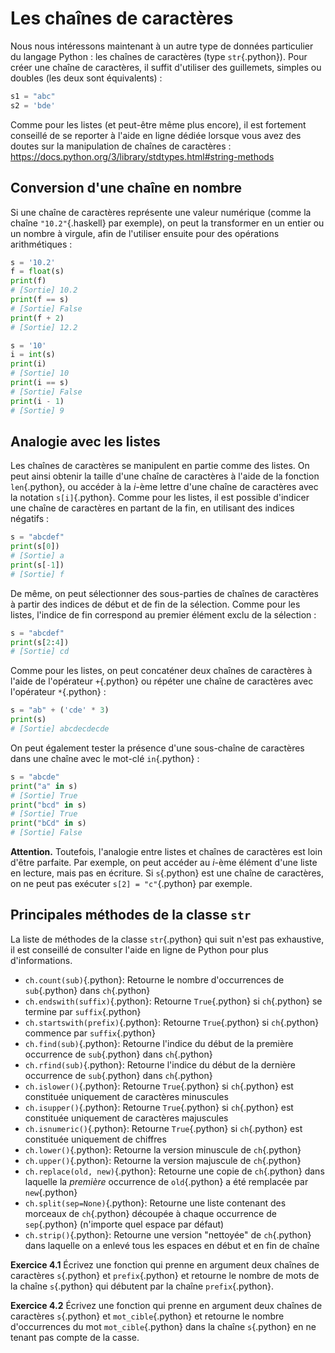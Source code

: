 # Les chaînes de caractères

Nous nous intéressons maintenant à un autre type de données particulier du langage Python : les chaînes de caractères (type `str`{.python}).
Pour créer une chaîne de caractères, il suffit d'utiliser des guillemets, simples ou doubles (les deux sont équivalents) :
```python
s1 = "abc"
s2 = 'bde'
```

Comme pour les listes (et peut-être même plus encore), il est fortement conseillé de se reporter à l'aide en ligne dédiée lorsque vous avez des doutes sur la manipulation de chaînes de caractères :
<https://docs.python.org/3/library/stdtypes.html#string-methods>

## Conversion d'une chaîne en nombre

Si une chaîne de caractères représente une valeur numérique (comme la chaîne `"10.2"`{.haskell} par exemple), on peut la transformer en un entier ou un nombre à virgule, afin de l'utiliser ensuite pour des opérations arithmétiques :
```python
s = '10.2'
f = float(s)
print(f)
# [Sortie] 10.2
print(f == s)
# [Sortie] False
print(f + 2)
# [Sortie] 12.2
```

```python
s = '10'
i = int(s)
print(i)
# [Sortie] 10
print(i == s)
# [Sortie] False
print(i - 1)
# [Sortie] 9
```

## Analogie avec les listes

Les chaînes de caractères se manipulent en partie comme des listes.
On peut ainsi obtenir la taille d'une chaîne de caractères à l'aide de la fonction `len`{.python}, ou accéder à la $i$-ème lettre d'une chaîne de caractères avec la notation `s[i]`{.python}.
Comme pour les listes, il est possible d'indicer une chaîne de caractères en partant de la fin, en utilisant des indices négatifs :
```python
s = "abcdef"
print(s[0])
# [Sortie] a
print(s[-1])
# [Sortie] f
```

De même, on peut sélectionner des sous-parties de chaînes de caractères à partir des indices de début et de fin de la sélection. Comme pour les listes, l'indice de fin correspond au premier élément exclu de la sélection :
```python
s = "abcdef"
print(s[2:4])
# [Sortie] cd
```

Comme pour les listes, on peut concaténer deux chaînes de caractères à l'aide de l'opérateur `+`{.python} ou répéter une chaîne de caractères avec l'opérateur `*`{.python} :
```python
s = "ab" + ('cde' * 3)
print(s)
# [Sortie] abcdecdecde
```

On peut également tester la présence d'une sous-chaîne de caractères dans une chaîne avec le mot-clé `in`{.python} :
```python
s = "abcde"
print("a" in s)
# [Sortie] True
print("bcd" in s)
# [Sortie] True
print("bCd" in s)
# [Sortie] False
```

**Attention.**
Toutefois, l'analogie entre listes et chaînes de caractères est loin d'être parfaite.
Par exemple, on peut accéder au $i$-ème élément d'une liste en lecture, mais pas en écriture.
Si `s`{.python} est une chaîne de caractères, on ne peut pas exécuter `s[2] = "c"`{.python} par exemple.

## Principales méthodes de la classe `str`

La liste de méthodes de la classe `str`{.python} qui suit n'est pas exhaustive, il est conseillé de consulter l'aide en ligne de Python pour plus d'informations.

* `ch.count(sub)`{.python}: Retourne le nombre d'occurrences de `sub`{.python} dans `ch`{.python}
* `ch.endswith(suffix)`{.python}: Retourne `True`{.python} si `ch`{.python} se termine par `suffix`{.python}
* `ch.startswith(prefix)`{.python}: Retourne `True`{.python} si `ch`{.python} commence par `suffix`{.python}
* `ch.find(sub)`{.python}: Retourne l'indice du début de la première occurrence de `sub`{.python} dans `ch`{.python}
* `ch.rfind(sub)`{.python}: Retourne l'indice du début de la dernière occurrence de `sub`{.python} dans `ch`{.python}
* `ch.islower()`{.python}: Retourne `True`{.python} si `ch`{.python} est constituée uniquement de caractères minuscules
* `ch.isupper()`{.python}: Retourne `True`{.python} si `ch`{.python} est constituée uniquement de caractères majuscules
* `ch.isnumeric()`{.python}: Retourne `True`{.python} si `ch`{.python} est constituée uniquement de chiffres
* `ch.lower()`{.python}: Retourne la version minuscule de `ch`{.python}
* `ch.upper()`{.python}: Retourne la version majuscule de `ch`{.python}
* `ch.replace(old, new)`{.python}: Retourne une copie de `ch`{.python} dans laquelle la _première_ occurrence de `old`{.python} a été remplacée par `new`{.python}
* `ch.split(sep=None)`{.python}: Retourne une liste contenant des morceaux de `ch`{.python} découpée à chaque occurrence de `sep`{.python} (n'importe quel espace par défaut)
* `ch.strip()`{.python}: Retourne une version "nettoyée" de `ch`{.python} dans laquelle on a enlevé tous les espaces en début et en fin de chaîne

**Exercice 4.1**
Écrivez une fonction qui prenne en argument deux chaînes de caractères `s`{.python} et `prefix`{.python} et retourne le nombre de mots de la chaîne `s`{.python} qui débutent par la chaîne `prefix`{.python}.

**Exercice 4.2**
Écrivez une fonction qui prenne en argument deux chaînes de caractères `s`{.python} et `mot_cible`{.python} et retourne le nombre d'occurrences du mot `mot_cible`{.python} dans la chaîne `s`{.python} en ne tenant pas compte de la casse.
